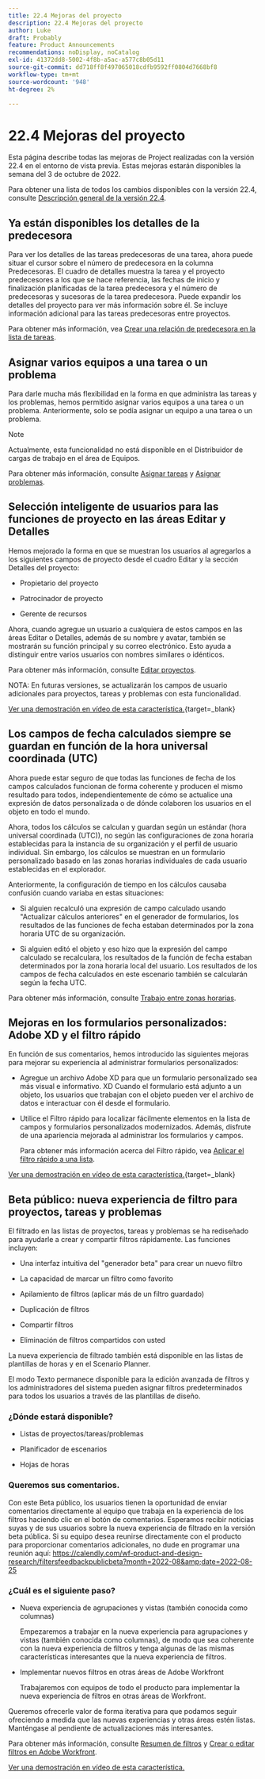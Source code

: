 ```yaml
---
title: 22.4 Mejoras del proyecto
description: 22.4 Mejoras del proyecto
author: Luke
draft: Probably
feature: Product Announcements
recommendations: noDisplay, noCatalog
exl-id: 41372dd8-5002-4f8b-a5ac-a577c8b05d11
source-git-commit: dd718ff8f497065018cdfb9592ff0804d7668bf8
workflow-type: tm+mt
source-wordcount: '948'
ht-degree: 2%

---
```


# 22.4 Mejoras del proyecto

Esta página describe todas las mejoras de Project realizadas con la versión 22.4 en el entorno de vista previa. Estas mejoras estarán disponibles la semana del 3 de octubre de 2022.

Para obtener una lista de todos los cambios disponibles con la versión 22.4, consulte [Descripción general de la versión 22.4](/help/quicksilver/product-announcements/product-releases/22.4-release-activity/22-4-release-overview.md).

## Ya están disponibles los detalles de la predecesora

Para ver los detalles de las tareas predecesoras de una tarea, ahora puede situar el cursor sobre el número de predecesora en la columna Predecesoras. El cuadro de detalles muestra la tarea y el proyecto predecesores a los que se hace referencia, las fechas de inicio y finalización planificadas de la tarea predecesora y el número de predecesoras y sucesoras de la tarea predecesora. Puede expandir los detalles del proyecto para ver más información sobre él. Se incluye información adicional para las tareas predecesoras entre proyectos.

Para obtener más información, vea [Crear una relación de predecesora en la lista de tareas](/help/quicksilver/manage-work/tasks/use-prdcssrs/create-predecessors-on-task-list.md).

## Asignar varios equipos a una tarea o un problema

Para darle mucha más flexibilidad en la forma en que administra las tareas y los problemas, hemos permitido asignar varios equipos a una tarea o un problema. Anteriormente, solo se podía asignar un equipo a una tarea o un problema.

>[!NOTE]
>
>Actualmente, esta funcionalidad no está disponible en el Distribuidor de cargas de trabajo en el área de Equipos.

Para obtener más información, consulte [Asignar tareas](/help/quicksilver/manage-work/tasks/assign-tasks/assign-tasks.md) y [Asignar problemas](/help/quicksilver/manage-work/issues/manage-issues/assign-issues.md).

## Selección inteligente de usuarios para las funciones de proyecto en las áreas Editar y Detalles

Hemos mejorado la forma en que se muestran los usuarios al agregarlos a los siguientes campos de proyecto desde el cuadro Editar y la sección Detalles del proyecto:

* Propietario del proyecto

* Patrocinador de proyecto

* Gerente de recursos

Ahora, cuando agregue un usuario a cualquiera de estos campos en las áreas Editar o Detalles, además de su nombre y avatar, también se mostrarán su función principal y su correo electrónico. Esto ayuda a distinguir entre varios usuarios con nombres similares o idénticos.

Para obtener más información, consulte [Editar proyectos](/help/quicksilver/manage-work/projects/manage-projects/edit-projects.md).

NOTA: En futuras versiones, se actualizarán los campos de usuario adicionales para proyectos, tareas y problemas con esta funcionalidad.

[Ver una demostración en vídeo de esta característica.](https://video.tv.adobe.com/v/3412390/){target=_blank}

## Los campos de fecha calculados siempre se guardan en función de la hora universal coordinada (UTC)

Ahora puede estar seguro de que todas las funciones de fecha de los campos calculados funcionan de forma coherente y producen el mismo resultado para todos, independientemente de cómo se actualice una expresión de datos personalizada o de dónde colaboren los usuarios en el objeto en todo el mundo.

Ahora, todos los cálculos se calculan y guardan según un estándar (hora universal coordinada (UTC)), no según las configuraciones de zona horaria establecidas para la instancia de su organización y el perfil de usuario individual. Sin embargo, los cálculos se muestran en un formulario personalizado basado en las zonas horarias individuales de cada usuario establecidas en el explorador.

Anteriormente, la configuración de tiempo en los cálculos causaba confusión cuando variaba en estas situaciones:

* Si alguien recalculó una expresión de campo calculado usando &quot;Actualizar cálculos anteriores&quot; en el generador de formularios, los resultados de las funciones de fecha estaban determinados por la zona horaria UTC de su organización.

* Si alguien editó el objeto y eso hizo que la expresión del campo calculado se recalculara, los resultados de la función de fecha estaban determinados por la zona horaria local del usuario. Los resultados de los campos de fecha calculados en este escenario también se calcularán según la fecha UTC.

Para obtener más información, consulte [Trabajo entre zonas horarias](/help/quicksilver/workfront-basics/tips-tricks-and-troubleshooting/working-across-timezones.md).

## Mejoras en los formularios personalizados: Adobe XD y el filtro rápido

En función de sus comentarios, hemos introducido las siguientes mejoras para mejorar su experiencia al administrar formularios personalizados:

* Agregue un archivo Adobe XD para que un formulario personalizado sea más visual e informativo. XD Cuando el formulario está adjunto a un objeto, los usuarios que trabajan con el objeto pueden ver el archivo de datos e interactuar con él desde el formulario.


* Utilice el Filtro rápido para localizar fácilmente elementos en la lista de campos y formularios personalizados modernizados. Además, disfrute de una apariencia mejorada al administrar los formularios y campos.

  Para obtener más información acerca del Filtro rápido, vea [Aplicar el filtro rápido a una lista](/help/quicksilver/workfront-basics/navigate-workfront/use-lists/apply-quick-filter-list.md).

[Ver una demostración en vídeo de esta característica.](https://video.tv.adobe.com/v/3412469/){target=_blank}

## Beta público: nueva experiencia de filtro para proyectos, tareas y problemas

El filtrado en las listas de proyectos, tareas y problemas se ha rediseñado para ayudarle a crear y compartir filtros rápidamente. Las funciones incluyen:

* Una interfaz intuitiva del &quot;generador beta&quot; para crear un nuevo filtro

* La capacidad de marcar un filtro como favorito

* Apilamiento de filtros (aplicar más de un filtro guardado)

* Duplicación de filtros

* Compartir filtros

* Eliminación de filtros compartidos con usted


La nueva experiencia de filtrado también está disponible en las listas de plantillas de horas y en el Scenario Planner.

El modo Texto permanece disponible para la edición avanzada de filtros y los administradores del sistema pueden asignar filtros predeterminados para todos los usuarios a través de las plantillas de diseño.

### ¿Dónde estará disponible?

* Listas de proyectos/tareas/problemas

* Planificador de escenarios

* Hojas de horas


### Queremos sus comentarios.

Con este Beta público, los usuarios tienen la oportunidad de enviar comentarios directamente al equipo que trabaja en la experiencia de los filtros haciendo clic en el botón de comentarios. Esperamos recibir noticias suyas y de sus usuarios sobre la nueva experiencia de filtrado en la versión beta pública. Si su equipo desea reunirse directamente con el producto para proporcionar comentarios adicionales, no dude en programar una reunión aquí: https://calendly.com/wf-product-and-design-research/filtersfeedbackpublicbeta?month=2022-08&amp;date=2022-08-25

### ¿Cuál es el siguiente paso?

* Nueva experiencia de agrupaciones y vistas (también conocida como columnas)

  Empezaremos a trabajar en la nueva experiencia para agrupaciones y vistas (también conocida como columnas), de modo que sea coherente con la nueva experiencia de filtros y tenga algunas de las mismas características interesantes que la nueva experiencia de filtros.

* Implementar nuevos filtros en otras áreas de Adobe Workfront

  Trabajaremos con equipos de todo el producto para implementar la nueva experiencia de filtros en otras áreas de Workfront.


Queremos ofrecerle valor de forma iterativa para que podamos seguir ofreciendo a medida que las nuevas experiencias y otras áreas estén listas. Manténgase al pendiente de actualizaciones más interesantes.

Para obtener más información, consulte [Resumen de filtros](/help/quicksilver/reports-and-dashboards/reports/reporting-elements/filters-overview.md) y [Crear o editar filtros en Adobe Workfront](/help/quicksilver/reports-and-dashboards/reports/reporting-elements/create-filters.md).

[Ver una demostración en vídeo de esta característica.](https://video.tv.adobe.com/v/3412391/)
